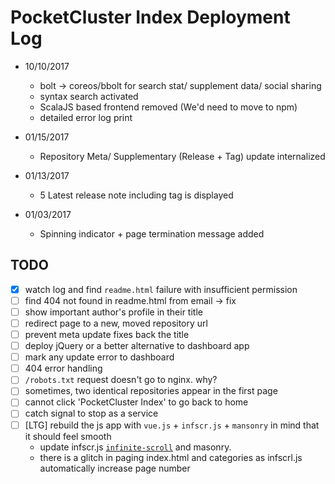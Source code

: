 # PocketCluster Index Deployment Log

- 10/10/2017
  * bolt -> coreos/bbolt for search stat/ supplement data/ social sharing
  * syntax search activated
  * ScalaJS based frontend removed (We'd need to move to npm)
  * detailed error log print

- 01/15/2017
  * Repository Meta/ Supplementary (Release + Tag) update internalized

- 01/13/2017
  * 5 Latest release note including tag is displayed

- 01/03/2017
  * Spinning indicator + page termination message added


## TODO

- [x] watch log and find `readme.html` failure with insufficient permission
- [ ] find 404 not found in readme.html from email -> fix
- [ ] show important author's profile in their title
- [ ] redirect page to a new, moved repository url
- [ ] prevent meta update fixes back the title
- [ ] deploy jQuery or a better alternative to dashboard app
- [ ] mark any update error to dashboard
- [ ] 404 error handling
- [ ] `/robots.txt` request doesn't go to nginx. why?
- [ ] sometimes, two identical repositories appear in the first page
- [ ] cannot click 'PocketCluster Index' to go back to home
- [ ] catch signal to stop as a service
- [ ] [LTG] rebuild the js app with `vue.js` + `infscr.js` + `mansonry` in mind that it should feel smooth
  * update infscr.js [`infinite-scroll`](https://infinite-scroll.com/) and masonry.
  * there is a glitch in paging index.html and categories as infscrl.js automatically increase page number
